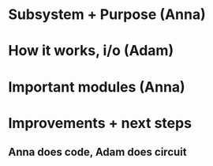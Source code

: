 # Subsystem + Purpose (Anna)

# How it works, i/o (Adam)

# Important modules (Anna)

# Improvements + next steps

## Anna does code, Adam does circuit
